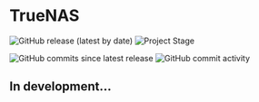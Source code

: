 # TrueNAS
![GitHub release (latest by date)](https://img.shields.io/github/v/release/tomaae/truenas?style=plastic)
![Project Stage](https://img.shields.io/badge/project%20stage-development-yellow.svg?style=plastic)

![GitHub commits since latest release](https://img.shields.io/github/commits-since/tomaae/truenas/latest?style=plastic)
![GitHub commit activity](https://img.shields.io/github/commit-activity/m/tomaae/truenas?style=plastic)


## In development...
